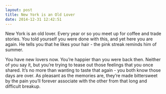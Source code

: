 ```yaml
---
layout: post
title: New York is an Old Lover
date: 2014-12-31 12:42:51
---
```


New York is an old lover. Every year or so you meet up for coffee and trade stories. You told yourself you were done with this, and yet here you are again. He tells you that he likes your hair - the pink streak reminds him of summer.

You have new lovers now. You’re happier than you were back then. Neither of you say it, but you’re trying to tease out those feelings that you once shared. It’s no more than wanting to taste that again - you both know those days are over. As pleasant as the memories are, they’re made bittersweet by the pain you’ll forever associate with the other from that long and difficult breakup.